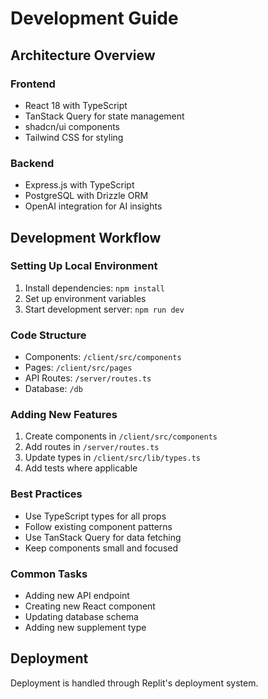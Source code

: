 
# Development Guide

## Architecture Overview

### Frontend
- React 18 with TypeScript
- TanStack Query for state management
- shadcn/ui components
- Tailwind CSS for styling

### Backend
- Express.js with TypeScript
- PostgreSQL with Drizzle ORM
- OpenAI integration for AI insights

## Development Workflow

### Setting Up Local Environment
1. Install dependencies: `npm install`
2. Set up environment variables
3. Start development server: `npm run dev`

### Code Structure
- Components: `/client/src/components`
- Pages: `/client/src/pages`
- API Routes: `/server/routes.ts`
- Database: `/db`

### Adding New Features
1. Create components in `/client/src/components`
2. Add routes in `/server/routes.ts`
3. Update types in `/client/src/lib/types.ts`
4. Add tests where applicable

### Best Practices
- Use TypeScript types for all props
- Follow existing component patterns
- Use TanStack Query for data fetching
- Keep components small and focused

### Common Tasks
- Adding new API endpoint
- Creating new React component
- Updating database schema
- Adding new supplement type

## Deployment
Deployment is handled through Replit's deployment system.
